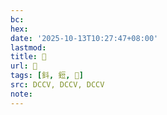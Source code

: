 ```yaml
---
bc:
hex:
date: '2025-10-13T10:27:47+08:00'
lastmod:
title: 􅃠
url: 􅃠
tags: [鈄, 鋀, 𨪐]
src: DCCV, DCCV, DCCV
note:
---
```

